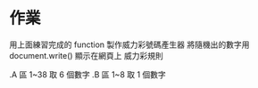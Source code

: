 # 作業

用上面練習完成的 function 製作威力彩號碼產生器
將隨機出的數字用 document.write() 顯示在網頁上
威力彩規則

.A 區 1~38 取 6 個數字
.B 區 1~8 取 1 個數字
